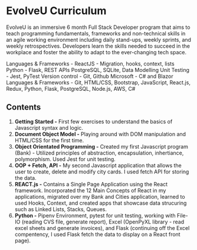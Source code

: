# EvolveU Curriculum

EvolveU is an immersive 6 month Full Stack Developer program that aims to teach programming fundamentals, frameworks and non-technical skills in an agile working environment including daily stand-ups, weekly sprints, and weekly retrospectives. Developers learn the skills needed to succeed in the workplace and foster the ability to adapt to the ever-changing tech space.

Languages & Frameworks -
ReactJS - Migration, hooks, context, lists
Python - Flask, REST APIs
PostgreSQL, SQLite, Data Modelling
Unit Testing - Jest, PyTest
Version control - Git, Github
Microsoft - C# and Blazor
Languages & Frameworks - Git, HTML/CSS, Bootstrap, JavaScript, React.js, Redux, Python, Flask, PostgreSQL, Node.js, AWS, C#

## Contents
1. **Getting Started -** First few exercises to understand the basics of Javascript syntax and logic.
2. **Document Object Model -** Playing around with DOM manipulation and HTML/CSS for the first time.
4. **Object Orientated Programming -** Created my first Javascript program (Bank) - Utilized principles of abstraction, encapsulation, inhertiance, polymorphism. Used Jest for unit testing.   
4. **OOP + Fetch, API -** My second Javascript application that allows the user to create, delete and modify city cards. I used fetch API for storing the data.
5. **REACT.js -** Contains a Single Page Application using the React framework. Incorporated the 12 Main Concepts of React in my applications, migrated over my Bank and Cities application, learned to used Hooks, Context, and created apps that showcase data strucuring such as Linked Lists, Stacks, Queues. 
6. **Python -** Pipenv Environment, pytest for unit testing, working with File-IO (reading CVS file, generate report), Excel (OpenPyXL library - read excel sheets and generate invoices), and Flask (continuing off the Excel compentency, I used Flask fetch the data to display on a React front page).
